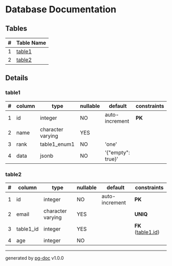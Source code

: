 # Database Documentation
## Tables 
|# |Table Name|
|--:|----------|
|1| [table1](#table1) |
|2| [table2](#table2) |
## Details 
### table1
|# |column|type|nullable|default|constraints|
|--:|------|----|--------|-------|-----------|
| 1 | id |  integer | NO | auto-increment | **PK** |
| 2 | name |  character varying | YES |  |  |
| 3 | rank |  table1_enum1 | NO | 'one' |  |
| 4 | data |  jsonb | NO | '{"empty": true}' |  |
### table2
|# |column|type|nullable|default|constraints|
|--:|------|----|--------|-------|-----------|
| 1 | id |  integer | NO | auto-increment | **PK** |
| 2 | email |  character varying | YES |  | **UNIQ** |
| 3 | table1_id |  integer | YES |  | **FK** ([table1.id](#table1)) |
| 4 | age |  integer | NO |  |  |

---
generated by [pg-doc](https://github.com/echetzakis/pg-doc) v1.0.0
